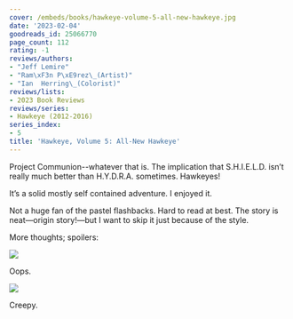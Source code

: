 ```yaml
---
cover: /embeds/books/hawkeye-volume-5-all-new-hawkeye.jpg
date: '2023-02-04'
goodreads_id: 25066770
page_count: 112
rating: -1
reviews/authors:
- "Jeff Lemire"
- "Ram\xF3n P\xE9rez\_(Artist)"
- "Ian  Herring\_(Colorist)"
reviews/lists:
- 2023 Book Reviews
reviews/series:
- Hawkeye (2012-2016)
series_index:
- 5
title: 'Hawkeye, Volume 5: All-New Hawkeye'
---
```

Project Communion--whatever that is. The implication that S.H.I.E.L.D. isn’t really much better than H.Y.D.R.A. sometimes. Hawkeyes!

It’s a solid mostly self contained adventure. I enjoyed it. 

Not a huge fan of the pastel flashbacks. Hard to read at best. The story is neat—origin story!—but I want to skip it just because of the style. 

<!--more-->

More thoughts; spoilers:

![](/embeds/books/attachments/hawkeye-2012-v5-c79924.png)

Oops. 


![](/embeds/books/attachments/hawkeye-2012-v5-3aae49.png)

Creepy. 
